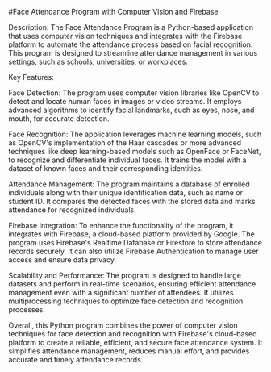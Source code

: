#Face Attendance Program with Computer Vision and Firebase

Description:
The Face Attendance Program is a Python-based application that uses computer vision techniques and integrates with the Firebase platform to automate the attendance process based on facial recognition. This program is designed to streamline attendance management in various settings, such as schools, universities, or workplaces.

Key Features:

Face Detection: The program uses computer vision libraries like OpenCV to detect and locate human faces in images or video streams. It employs advanced algorithms to identify facial landmarks, such as eyes, nose, and mouth, for accurate detection.

Face Recognition: The application leverages machine learning models, such as OpenCV's implementation of the Haar cascades or more advanced techniques like deep learning-based models such as OpenFace or FaceNet, to recognize and differentiate individual faces. It trains the model with a dataset of known faces and their corresponding identities.

Attendance Management: The program maintains a database of enrolled individuals along with their unique identification data, such as name or student ID. It compares the detected faces with the stored data and marks attendance for recognized individuals.

Firebase Integration: To enhance the functionality of the program, it integrates with Firebase, a cloud-based platform provided by Google. The program uses Firebase's Realtime Database or Firestore to store attendance records securely. It can also utilize Firebase Authentication to manage user access and ensure data privacy.

Scalability and Performance: The program is designed to handle large datasets and perform in real-time scenarios, ensuring efficient attendance management even with a significant number of attendees. It utilizes multiprocessing techniques to optimize face detection and recognition processes.

Overall, this Python program combines the power of computer vision techniques for face detection and recognition with Firebase's cloud-based platform to create a reliable, efficient, and secure face attendance system. It simplifies attendance management, reduces manual effort, and provides accurate and timely attendance records.
